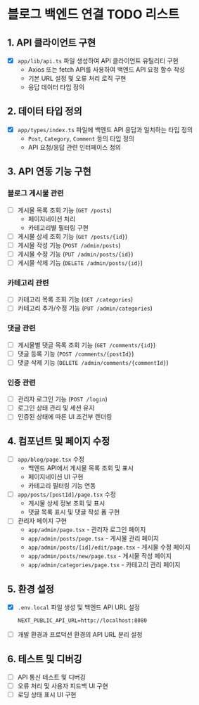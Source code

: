# 블로그 백엔드 연결 TODO 리스트

## 1. API 클라이언트 구현

- [x] `app/lib/api.ts` 파일 생성하여 API 클라이언트 유틸리티 구현
  - Axios 또는 fetch API를 사용하여 백엔드 API 요청 함수 작성
  - 기본 URL 설정 및 오류 처리 로직 구현
  - 응답 데이터 타입 정의

## 2. 데이터 타입 정의

- [x] `app/types/index.ts` 파일에 백엔드 API 응답과 일치하는 타입 정의
  - `Post`, `Category`, `Comment` 등의 타입 정의
  - API 요청/응답 관련 인터페이스 정의

## 3. API 연동 기능 구현

### 블로그 게시물 관련

- [ ] 게시물 목록 조회 기능 (`GET /posts`)
  - 페이지네이션 처리
  - 카테고리별 필터링 구현
- [ ] 게시물 상세 조회 기능 (`GET /posts/{id}`)
- [ ] 게시물 작성 기능 (`POST /admin/posts`)
- [ ] 게시물 수정 기능 (`PUT /admin/posts/{id}`)
- [ ] 게시물 삭제 기능 (`DELETE /admin/posts/{id}`)

### 카테고리 관련

- [ ] 카테고리 목록 조회 기능 (`GET /categories`)
- [ ] 카테고리 추가/수정 기능 (`PUT /admin/categories`)

### 댓글 관련

- [ ] 게시물별 댓글 목록 조회 기능 (`GET /comments/{id}`)
- [ ] 댓글 등록 기능 (`POST /comments/{postId}`)
- [ ] 댓글 삭제 기능 (`DELETE /admin/comments/{commentId}`)

### 인증 관련

- [ ] 관리자 로그인 기능 (`POST /login`)
- [ ] 로그인 상태 관리 및 세션 유지
- [ ] 인증된 상태에 따른 UI 조건부 렌더링

## 4. 컴포넌트 및 페이지 수정

- [ ] `app/blog/page.tsx` 수정
  - 백엔드 API에서 게시물 목록 조회 및 표시
  - 페이지네이션 UI 구현
  - 카테고리 필터링 기능 연동
- [ ] `app/posts/[postId]/page.tsx` 수정
  - 게시물 상세 정보 조회 및 표시
  - 댓글 목록 표시 및 댓글 작성 폼 구현
- [ ] 관리자 페이지 구현
  - `app/admin/page.tsx` - 관리자 로그인 페이지
  - `app/admin/posts/page.tsx` - 게시물 관리 페이지
  - `app/admin/posts/[id]/edit/page.tsx` - 게시물 수정 페이지
  - `app/admin/posts/new/page.tsx` - 게시물 작성 페이지
  - `app/admin/categories/page.tsx` - 카테고리 관리 페이지

## 5. 환경 설정

- [x] `.env.local` 파일 생성 및 백엔드 API URL 설정
  ```
  NEXT_PUBLIC_API_URL=http://localhost:8080
  ```
- [ ] 개발 환경과 프로덕션 환경의 API URL 분리 설정

## 6. 테스트 및 디버깅

- [ ] API 통신 테스트 및 디버깅
- [ ] 오류 처리 및 사용자 피드백 UI 구현
- [ ] 로딩 상태 표시 UI 구현 